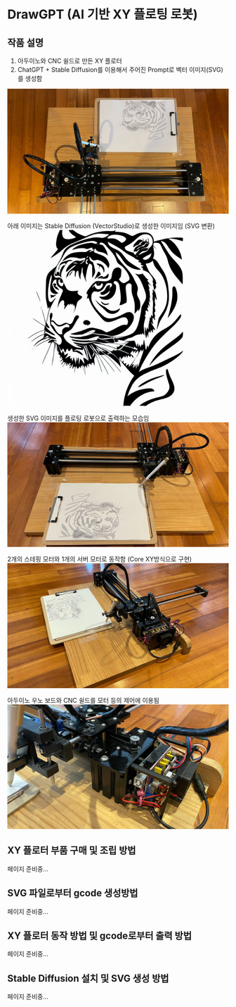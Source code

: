 # DrawGPT (AI 기반 XY 플로팅 로봇)

## 작품 설명
1. 아두이노와 CNC 쉴드로 만든 XY 플로터
2. ChatGPT + Stable Diffusion를 이용해서 주어진 Prompt로 벡터 이미지(SVG)를 생성함

<img src="images/image2.jpg" width="600"></img><br/>

아래 이미지는 Stable Diffusion (VectorStudio)로 생성한 이미지임 (SVG 변환)
<img src="images/tiger.png" width="400" ></img><br/>

생성한 SVG 이미지를 플로팅 로봇으로 출력하는 모습임
<img src="images/image1.jpg" width="600"></img><br/>

2개의 스테핑 모터와 1개의 서버 모터로 동작함 (Core XY방식으로 구현)
<img src="images/image3.jpg" width="600"></img><br/>

아두이노 우노 보드와 CNC 쉴드를 모터 등의 제어에 이용됨
<img src="images/image5.jpg" width="600"></img><br/>



## XY 플로터 부품 구매 및 조립 방법
페이지 준비중...

## SVG 파일로부터 gcode 생성방법
페이지 준비중...

## XY 플로터 동작 방법 및 gcode로부터 출력 방법
페이지 준비중...

## Stable Diffusion 설치 및 SVG 생성 방법
페이지 준비중...

